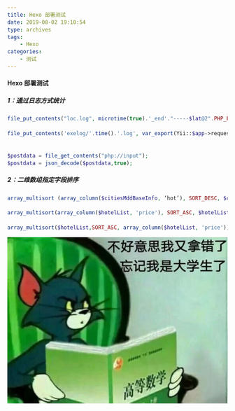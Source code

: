 ```yaml
---
title: Hexo 部署测试
date: 2019-08-02 19:10:54
type: archives
tags:
    - Hexo
categories:
    - 测试
---
```

#### Hexo 部署测试

##### 1：通过日志方式统计

<!--more-->

```php
file_put_contents("loc.log", microtime(true).'_end'."-----$lat@2".PHP_EOL, FILE_APPEND);

file_put_contents('exelog/'.time().'.log', var_export(Yii::$app->request->post(), true));


$postdata = file_get_contents("php://input");
$postdata = json_decode($postdata,true);


```

##### 2：二维数组指定字段排序

```php
array_multisort (array_column($citiesMddBaseInfo, ‘hot’), SORT_DESC, $citiesMddBaseInfo);

array_multisort(array_column($hotelList, 'price'), SORT_ASC, $hotelList);

array_multisort($hotelList,SORT_ASC, array_column($hotelList, 'price'));
```


![](/images/blog/201908/tom.jpg)
